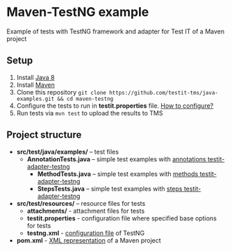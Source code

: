 # Maven-TestNG example
Example of tests with TestNG framework and adapter for Test IT of a Maven project

## Setup

1. Install [Java 8](https://www.oracle.com/java/technologies/javase/javase8-archive-downloads.html)
2. Install [Maven](https://maven.apache.org/download.cgi)
3. Clone this repository `git clone https://github.com/testit-tms/java-examples.git && cd maven-testng`
4. Configure the tests to run in **testit.properties** file. [How to configure?](https://github.com/testit-tms/adapters-java/tree/main/testit-adapter-testng#configuration)
5. Run tests via `mvn test` to upload the results to TMS

## Project structure

* **src/test/java/examples/** – test files
    * **AnnotationTests.java** – simple test examples with [annotations testit-adapter-testng](https://github.com/testit-tms/adapters-java/tree/main/testit-adapter-testng#annotations)
        * **MethodTests.java** – simple test examples with [methods testit-adapter-testng](https://github.com/testit-tms/adapters-java/tree/main/testit-adapter-testng#annotations)
        * **StepsTests.java** – simple test examples with [steps testit-adapter-testng](https://github.com/testit-tms/adapters-java/tree/main/testit-adapter-testng#annotations)
* **src/test/resources/** – resource files for tests
    * **attachments/** - attachment files for tests
    * **testit.properties** - configuration file where specified base options for tests
    * **testng.xml** - [configuration file](https://testng.org/doc/documentation-main.html#testng-xml) of TestNG
* **pom.xml** - [XML representation](https://maven.apache.org/pom.html) of a Maven project
